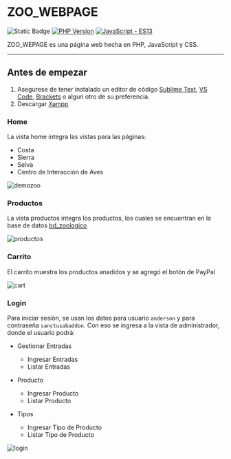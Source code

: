 # ZOO_WEBPAGE
![Static Badge](https://img.shields.io/badge/Size-_73mb-blue)
[![PHP Version](https://img.shields.io/badge/PHP-%5E8.3.1-blue)](https://www.php.net/releases/)
[![JavaScript - ES13](https://img.shields.io/static/v1?label=JavaScript&message=ES13&color=blue&logo=javascript)](https://)

ZOO_WEPAGE es una página web hecha en PHP, JavaScript y CSS. 

___
## Antes de empezar
1. Asegurese de tener instalado un editor de código [Sublime Text](https://www.sublimetext.com/), [VS Code](https://code.visualstudio.com/), [Brackets](https://brackets.io/) o algun otro de su preferencia.
2. Descargar [Xampp](https://www.sublimetext.com/)

### Home
La vista home integra las vistas para las páginas:
- Costa
- Sierra
- Selva
- Centro de Interacción de Aves

![demozoo](https://github.com/Belthanbu/ZOO_WEBPAGE/assets/107085913/02348b12-5845-4348-b658-1d80beeaff0f)

### Productos

La vista productos integra los productos, los cuales se encuentran en la base de datos [bd_zoologico](https://github.com/Belthanbu/ZOO_WEBPAGE/blob/main/bd_zoologico.sql)

![productos](https://github.com/Belthanbu/ZOO_WEBPAGE/assets/107085913/4aecf922-5076-42df-b7ff-be18dfa6378f)

### Carrito
El carrito muestra los productos anadidos y se agregó el botón de PayPal

![cart](https://github.com/Belthanbu/ZOO_WEBPAGE/assets/107085913/bc3d6bca-2e2e-4d72-96c0-6f1e0564f8ff)

### Login

Para iniciar sesión, se usan los datos para usuario `anderson` y para contraseña `sanctusabaddon`. Con eso se ingresa a la vista de administrador, donde el usuario podrá:
+ Gestionar Entradas
    + Ingresar Entradas
    + Listar Entradas

+ Producto
    * Ingresar Producto
    * Listar Producto

+ Tipos
    * Ingresar Tipo de Producto
    * Listar Tipo de Producto
      
![login](https://github.com/Belthanbu/ZOO_WEBPAGE/assets/107085913/9e0212e3-9c8a-4339-a3c5-4fdaabf8b966)




